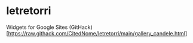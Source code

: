 # letretorri
Widgets for Google Sites
(GitHack)[https://raw.githack.com/CitedNome/letretorri/main/gallery_candele.html]
